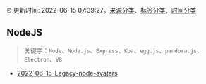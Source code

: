 :alarm_clock: 更新时间: 2022-06-15 07:39:27。[来源分类](../README.md)、[标签分类](../TAGS.md)、[时间分类](../TIMELINE.md)

## NodeJS


> 关键字：`Node`、`Node.js`、`Express`、`Koa`、`egg.js`、`pandora.js`、`Electron`、`V8`



- [2022-06-15-Legacy-node-avatars](https://www.v2ex.com/t/859772) 